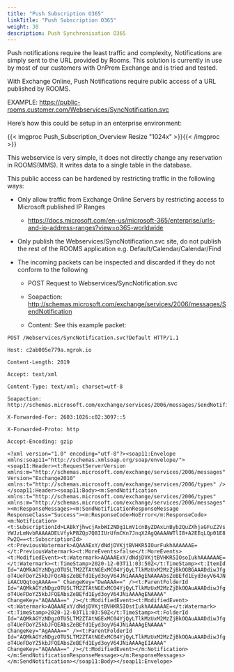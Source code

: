 ```yaml
---
title: "Push Subscription O365"
linkTitle: "Push Subscription O365"
weight: 30
description: Push Synchronisation O365
---
```


Push notifications require the least traffic and complexity, Notifications are simply sent to the URL provided by Rooms. This solution is currently in use by most of our customers with OnPrem Exchange and is tried and tested.

With Exchange Online, Push Notifications require public access of a URL published by ROOMS.

EXAMPLE: 
https://public-rooms.customer.com/Webservices/SyncNotification.svc

Here’s how this could be setup in an enterprise environment:

{{< imgproc Push_Subscription_Overview Resize "1024x" >}}{{< /imgproc >}}


This webservice is very simple, it does not directly change any reservation in ROOMS(MMS). It writes data to a single table in the database.

This public access can be hardened by restricting traffic in the following ways:

- Only allow traffic from Exchange Online Servers by restricting access to Microsoft published IP Ranges

    - https://docs.microsoft.com/en-us/microsoft-365/enterprise/urls-and-ip-address-ranges?view=o365-worldwide

- Only publish the Webservices/SyncNotification.svc site, do not publish the rest of the ROOMS application e.g. Default/Calendar/Calendar/Find

- The incoming packets can be inspected and discarded if they do not conform to the following

    - POST Request to Webservices/SyncNotification.svc

    - Soapaction: http://schemas.microsoft.com/exchange/services/2006/messages/SendNotification

    - Content: See this example packet:

```
POST /Webservices/SyncNotification.svc?Default HTTP/1.1

Host: c2ab005e779a.ngrok.io

Content-Length: 2019

Accept: text/xml

Content-Type: text/xml; charset=utf-8

Soapaction: http://schemas.microsoft.com/exchange/services/2006/messages/SendNotification

X-Forwarded-For: 2603:1026:c02:3097::5

X-Forwarded-Proto: http

Accept-Encoding: gzip
```

```<?xml version="1.0" encoding="utf-8"?><soap11:Envelope xmlns:soap11="http://schemas.xmlsoap.org/soap/envelope/"><soap11:Header><t:RequestServerVersion xmlns:m="http://schemas.microsoft.com/exchange/services/2006/messages" Version="Exchange2010" xmlns:t="http://schemas.microsoft.com/exchange/services/2006/types" /></soap11:Header><soap11:Body><m:SendNotification xmlns:t="http://schemas.microsoft.com/exchange/services/2006/types" xmlns:m="http://schemas.microsoft.com/exchange/services/2006/messages"><m:ResponseMessages><m:SendNotificationResponseMessage ResponseClass="Success"><m:ResponseCode>NoError</m:ResponseCode><m:Notification><t:SubscriptionId>LABkYjhwcjAxbWI2NDg1LmV1cnByZDAxLnByb2QuZXhjaGFuZ2VsYWJzLmNvbRAAAADELVfykPBZQp7Q8IIUrUfmCKn7JnqX2AgQAAAAWTlI8+A2EEqLQp01E8Pw2Q==<t:SubscriptionId><t:PreviousWatermark>AQAAAExY/dNdjDVKjtBVHKR5IOurFukhAAAAAAE=</t:PreviousWatermark><t:MoreEvents>false</t:MoreEvents><t:ModifiedEvent><t:Watermark>AQAAAExY/dNdjDVKjtBVHKR5IOsoIukhAAAAAAE=</t:Watermark><t:TimeStamp>2020-12-03T11:03:50Z</t:TimeStamp><t:ItemId Id="AQMkAGYzNDgzOTU5LTM2ZTAtNGExMC04YjQyLTlkMzUxM2MzZjBkOQBGAAADdiwJfgoT4UeFDoYZ5kbJFQcAbsZeBEfd1Eyd3oyV64JNiAAAAgENAAAAbsZeBEfd1Eyd3oyV64JNiAACUQqtogAAAA==" ChangeKey="DwAAAA==" /><t:ParentFolderId Id="AQMkAGYzNDgzOTU5LTM2ZTAtNGExMC04YjQyLTlkMzUxM2MzZjBkOQAuAAADdiwJfgoT4UeFDoYZ5kbJFQEAbsZeBEfd1Eyd3oyV64JNiAAAAgENAAAA" ChangeKey="AQAAAA==" /></t:ModifiedEvent><t:ModifiedEvent><t:Watermark>AQAAAExY/dNdjDVKjtBVHKR5IOstIukhAAAAAAE=</t:Watermark><t:TimeStamp>2020-12-03T11:03:50Z</t:TimeStamp><t:FolderId Id="AQMkAGYzNDgzOTU5LTM2ZTAtNGExMC04YjQyLTlkMzUxM2MzZjBkOQAuAAADdiwJfgoT4UeFDoYZ5kbJFQEAbsZeBEfd1Eyd3oyV64JNiAAAAgENAAAA" ChangeKey="AgAAAA==" /><t:ParentFolderId Id="AQMkAGYzNDgzOTU5LTM2ZTAtNGExMC04YjQyLTlkMzUxM2MzZjBkOQAuAAADdiwJfgoT4UeFDoYZ5kbJFQEAbsZeBEfd1Eyd3oyV64JNiAAAAgEIAAAA" ChangeKey="AQAAAA==" /></t:ModifiedEvent></m:Notification></m:SendNotificationResponseMessage></m:ResponseMessages></m:SendNotification></soap11:Body></soap11:Envelope>```
